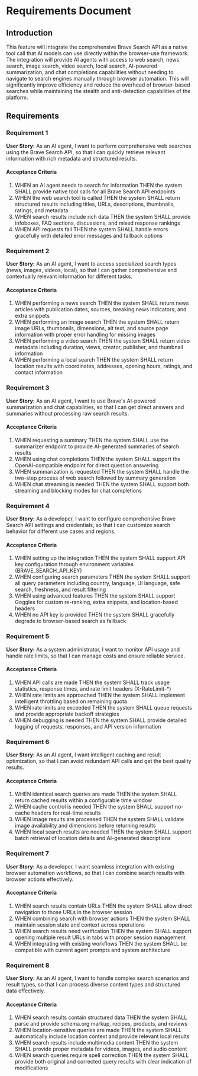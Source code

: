 # Requirements Document

## Introduction

This feature will integrate the comprehensive Brave Search API as a native tool call that AI models can use directly within the browser-use framework. The integration will provide AI agents with access to web search, news search, image search, video search, local search, AI-powered summarization, and chat completions capabilities without needing to navigate to search engines manually through browser automation. This will significantly improve efficiency and reduce the overhead of browser-based searches while maintaining the stealth and anti-detection capabilities of the platform.

## Requirements

### Requirement 1

**User Story:** As an AI agent, I want to perform comprehensive web searches using the Brave Search API, so that I can quickly retrieve relevant information with rich metadata and structured results.

#### Acceptance Criteria

1. WHEN an AI agent needs to search for information THEN the system SHALL provide native tool calls for all Brave Search API endpoints
2. WHEN the web search tool is called THEN the system SHALL return structured results including titles, URLs, descriptions, thumbnails, ratings, and metadata
3. WHEN search results include rich data THEN the system SHALL provide infoboxes, FAQ sections, discussions, and mixed response rankings
4. WHEN API requests fail THEN the system SHALL handle errors gracefully with detailed error messages and fallback options

### Requirement 2

**User Story:** As an AI agent, I want to access specialized search types (news, images, videos, local), so that I can gather comprehensive and contextually relevant information for different tasks.

#### Acceptance Criteria

1. WHEN performing a news search THEN the system SHALL return news articles with publication dates, sources, breaking news indicators, and extra snippets
2. WHEN performing an image search THEN the system SHALL return image URLs, thumbnails, dimensions, alt text, and source page information with proper error handling for missing images
3. WHEN performing a video search THEN the system SHALL return video metadata including duration, views, creator, publisher, and thumbnail information
4. WHEN performing a local search THEN the system SHALL return location results with coordinates, addresses, opening hours, ratings, and contact information

### Requirement 3

**User Story:** As an AI agent, I want to use Brave's AI-powered summarization and chat capabilities, so that I can get direct answers and summaries without processing raw search results.

#### Acceptance Criteria

1. WHEN requesting a summary THEN the system SHALL use the summarizer endpoint to provide AI-generated summaries of search results
2. WHEN using chat completions THEN the system SHALL support the OpenAI-compatible endpoint for direct question answering
3. WHEN summarization is requested THEN the system SHALL handle the two-step process of web search followed by summary generation
4. WHEN chat streaming is needed THEN the system SHALL support both streaming and blocking modes for chat completions

### Requirement 4

**User Story:** As a developer, I want to configure comprehensive Brave Search API settings and credentials, so that I can customize search behavior for different use cases and regions.

#### Acceptance Criteria

1. WHEN setting up the integration THEN the system SHALL support API key configuration through environment variables (BRAVE_SEARCH_API_KEY)
2. WHEN configuring search parameters THEN the system SHALL support all query parameters including country, language, UI language, safe search, freshness, and result filtering
3. WHEN using advanced features THEN the system SHALL support Goggles for custom re-ranking, extra snippets, and location-based headers
4. WHEN no API key is provided THEN the system SHALL gracefully degrade to browser-based search as fallback

### Requirement 5

**User Story:** As a system administrator, I want to monitor API usage and handle rate limits, so that I can manage costs and ensure reliable service.

#### Acceptance Criteria

1. WHEN API calls are made THEN the system SHALL track usage statistics, response times, and rate limit headers (X-RateLimit-*)
2. WHEN rate limits are approached THEN the system SHALL implement intelligent throttling based on remaining quota
3. WHEN rate limits are exceeded THEN the system SHALL queue requests and provide appropriate backoff strategies
4. WHEN debugging is needed THEN the system SHALL provide detailed logging of requests, responses, and API version information

### Requirement 6

**User Story:** As an AI agent, I want intelligent caching and result optimization, so that I can avoid redundant API calls and get the best quality results.

#### Acceptance Criteria

1. WHEN identical search queries are made THEN the system SHALL return cached results within a configurable time window
2. WHEN cache control is needed THEN the system SHALL support no-cache headers for real-time results
3. WHEN image results are processed THEN the system SHALL validate image availability and dimensions before returning results
4. WHEN local search results are needed THEN the system SHALL support batch retrieval of location details and AI-generated descriptions

### Requirement 7

**User Story:** As a developer, I want seamless integration with existing browser automation workflows, so that I can combine search results with browser actions effectively.

#### Acceptance Criteria

1. WHEN search results contain URLs THEN the system SHALL allow direct navigation to those URLs in the browser session
2. WHEN combining search with browser actions THEN the system SHALL maintain session state and context across operations
3. WHEN search results need verification THEN the system SHALL support opening multiple result URLs in tabs with proper session management
4. WHEN integrating with existing workflows THEN the system SHALL be compatible with current agent prompts and system architecture

### Requirement 8

**User Story:** As an AI agent, I want to handle complex search scenarios and result types, so that I can process diverse content types and structured data effectively.

#### Acceptance Criteria

1. WHEN search results contain structured data THEN the system SHALL parse and provide schema.org markup, recipes, products, and reviews
2. WHEN location-sensitive queries are made THEN the system SHALL automatically include location context and provide relevant local results
3. WHEN search results include multimedia content THEN the system SHALL provide proper metadata for videos, images, and audio content
4. WHEN search queries require spell correction THEN the system SHALL provide both original and corrected query results with clear indication of modifications